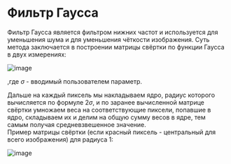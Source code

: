 # Фильтр Гаусса
Фильтр Гаусса является фильтром нижних частот и используется для уменьшения шума и для уменьшения чёткости изображения. Суть метода заключается в построении матрицы свёртки по функции Гаусса в двух измерениях:

![image](https://user-images.githubusercontent.com/79001610/211894995-4d86ab80-26f9-4851-9d84-38546a6ee6da.png)

,где $\sigma$ - вводимый пользователем параметр.

Дальше на каждый пиксель мы накладываем ядро, радиус которого вычисляется по формуле $2\sigma$, и по заранее вычисленной матрице свёртки умножаем веса на соответствующие пиксели, попавшие в ядро, складываем их и делим на общую сумму весов в ядре, тем самым получая средневзвешенное значение.\
Пример матрицы свёртки (если красный пиксель - центральный для всего изображения) для радиуса 1:

![image](https://user-images.githubusercontent.com/79001610/211897890-e038851f-bd02-42f2-93a0-f7d30ea92592.png)
